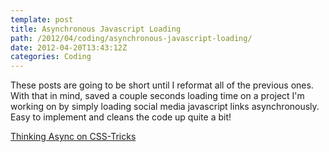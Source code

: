 ```yaml
---
template: post
title: Asynchronous Javascript Loading
path: /2012/04/coding/asynchronous-javascript-loading/
date: 2012-04-20T13:43:12Z
categories: Coding
---
```

These posts are going to be short until I reformat all of the previous ones. With that in mind, saved a couple seconds loading time on a project I'm working on by simply loading social media javascript links asynchronously. Easy to implement and cleans the code up quite a bit!

[Thinking Async on CSS-Tricks](http://css-tricks.com/thinking-async/)